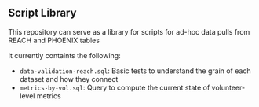 ## Script Library

This repository can serve as a library for scripts for ad-hoc data pulls from REACH and PHOENIX tables

It currently containts the following:

- `data-validation-reach.sql`: Basic tests to understand the grain of each dataset and how they connect
- `metrics-by-vol.sql`: Query to compute the current state of volunteer-level metrics
